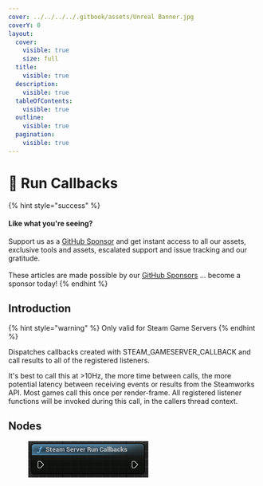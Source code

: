 ```yaml
---
cover: ../../../../.gitbook/assets/Unreal Banner.jpg
coverY: 0
layout:
  cover:
    visible: true
    size: full
  title:
    visible: true
  description:
    visible: true
  tableOfContents:
    visible: true
  outline:
    visible: true
  pagination:
    visible: true
---
```


# 🔵 Run Callbacks

{% hint style="success" %}
#### Like what you're seeing?

Support us as a [GitHub Sponsor](../../../../where-to-buy/become-a-sponsor.md) and get instant access to all our assets, exclusive tools and assets, escalated support and issue tracking and our gratitude.\
\
These articles are made possible by our [GitHub Sponsors](../../../../where-to-buy/become-a-sponsor.md) ... become a sponsor today!
{% endhint %}

## Introduction

{% hint style="warning" %}
Only valid for Steam Game Servers
{% endhint %}

Dispatches callbacks created with STEAM\_GAMESERVER\_CALLBACK and call results to all of the registered listeners.

It's best to call this at >10Hz, the more time between calls, the more potential latency between receiving events or results from the Steamworks API. Most games call this once per render-frame. All registered listener functions will be invoked during this call, in the callers thread context.

## Nodes

<figure><img src="../../../../.gitbook/assets/image (282).png" alt=""><figcaption></figcaption></figure>
